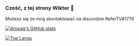 ### Cześć, z tej strony Wiktor 👋
Możesz się ze mną skontaktować na discordzie ReferTV#1770



[![Anurag's GitHub stats](https://github-readme-stats.vercel.app/api?username=ReferTV)](https://github.com/anuraghazra/github-readme-stats)

[![Top Langs](https://github-readme-stats.vercel.app/api/top-langs/?username=ReferTV&layout=compact)](https://github.com/anuraghazra/github-readme-stats)


<!--
**ReferTV/ReferTV** is a ✨ _special_ ✨ repository because its `README.md` (this file) appears on your GitHub profile.

Here are some ideas to get you started:

- 🔭 I’m currently working on ...
- 🌱 I’m currently learning ...
- 👯 I’m looking to collaborate on ...
- 🤔 I’m looking for help with ...
- 💬 Ask me about ...
- 📫 How to reach me: ...
- 😄 Pronouns: ...
- ⚡ Fun fact: ...
-->
